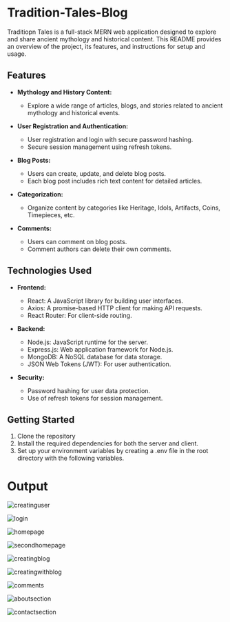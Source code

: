 # Tradition-Tales-Blog
Traditiopn Tales is a full-stack MERN web application designed to explore and share ancient mythology and historical content. 
This README provides an overview of the project, its features, and instructions for setup and usage.

## Features
- **Mythology and History Content:**
  - Explore a wide range of articles, blogs, and stories related to ancient mythology and historical events.

- **User Registration and Authentication:**
  - User registration and login with secure password hashing.
  - Secure session management using refresh tokens.

- **Blog Posts:**
  - Users can create, update, and delete blog posts.
  - Each blog post includes rich text content for detailed articles.

- **Categorization:**
  - Organize content by categories like Heritage, Idols, Artifacts, Coins, Timepieces, etc.

- **Comments:**
  - Users can comment on blog posts.
  - Comment authors can delete their own comments.

## Technologies Used

- **Frontend:**
  - React: A JavaScript library for building user interfaces.
  - Axios: A promise-based HTTP client for making API requests.
  - React Router: For client-side routing.

- **Backend:**
  - Node.js: JavaScript runtime for the server.
  - Express.js: Web application framework for Node.js.
  - MongoDB: A NoSQL database for data storage.
  - JSON Web Tokens (JWT): For user authentication.

- **Security:**
  - Password hashing for user data protection.
  - Use of refresh tokens for session management.

## Getting Started
1.	Clone the repository
2.	Install the required dependencies for both the server and client.
3.	Set up your environment variables by creating a .env file in the root directory with the following variables.

# Output

![creatinguser](https://github.com/aditishaktawat/Tradition-Tales-Blog/assets/146921675/bb84a32c-a982-4634-a4d1-97623c48af1b)

![login](https://github.com/aditishaktawat/Tradition-Tales-Blog/assets/146921675/e21ab6d8-1d91-4d31-826f-c7fd78a3c781)

![homepage](https://github.com/aditishaktawat/Tradition-Tales-Blog/assets/146921675/3a7da8ba-50af-4230-b67c-3498c191b7f6)

![secondhomepage](https://github.com/aditishaktawat/Tradition-Tales-Blog/assets/146921675/aa7e9512-8719-4ca6-8db3-ba964f569e7e)

![creatingblog](https://github.com/aditishaktawat/Tradition-Tales-Blog/assets/146921675/fdaea122-a411-4ef6-bc3c-a6f938d3d713)

![creatingwithblog](https://github.com/aditishaktawat/Tradition-Tales-Blog/assets/146921675/1d40a117-91c3-4825-8d64-0980ff605cd6)

![comments](https://github.com/aditishaktawat/Tradition-Tales-Blog/assets/146921675/4d99e548-1fc0-41eb-b03f-80c98d91e990)

![aboutsection](https://github.com/aditishaktawat/Tradition-Tales-Blog/assets/146921675/ab99cb49-5119-4b05-9120-a39c70cef306)

![contactsection](https://github.com/aditishaktawat/Tradition-Tales-Blog/assets/146921675/b85a5f7d-25b8-4dfd-aeeb-049f2849375d)

